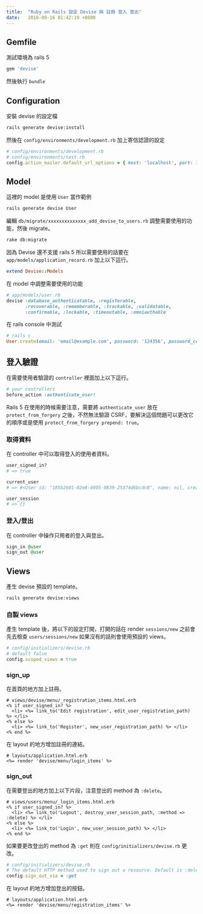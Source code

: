 ```yaml
---
title:  "Ruby on Rails 設定 Devise 與 註冊 登入 登出"
date:   2016-09-16 01:42:19 +0800
---
```


## Gemfile
測試環境為 rails 5

```ruby
gem 'devise'
```

然後執行 `bundle`

## Configuration
安裝 devise 的設定檔

```sh
rails generate devise:install
```

然後在 `config/environments/development.rb` 加上寄信認證的設定

```ruby
# config/environments/development.rb
# config/environments/test.rb
config.action_mailer.default_url_options = { host: 'localhost', port: 3000 }
```

<!--excerpt-->

## Model
這裡的 model 是使用 `User` 當作範例

```sh
rails generate devise User
```

編輯 `db/migrate/xxxxxxxxxxxxxx_add_devise_to_users.rb` 調整需要使用的功能，然後 migrate。

```sh
rake db:migrate
```

因為 Devise 還不支援 rails 5 所以需要使用的話要在 `app/models/application_record.rb` 加上以下這行。

```ruby
extend Devise::Models
```

在 model 中調整需要使用的功能

```ruby
# app/models/user.rb
devise :database_authenticatable, :registerable,
       :recoverable, :rememberable, :trackable, :validatable,
       :confirmable, :lockable, :timeoutable, :omniauthable
```

在 rails console 中測試

```ruby
# rails c
User.create(email: 'email@example.com', password: '124356', password_confirmation: '123456')
```

## 登入驗證

在需要使用者驗證的 `controller` 裡面加上以下這行。

```ruby
# your controllers
before_action :authenticate_user!
```

Rails 5 在使用的時候需要注意，需要將 `authenticate_user` 放在 `protect_from_forgery` 之後，不然無法驗證 CSRF，要解決這個問題可以更改它的順序或是使用 `protect_from_forgery prepend: true`。

### 取得資料
在 controller 中可以取得登入的使用者資料。

```ruby
user_signed_in?         
# => true

current_user
# => #<User id: "185b2601-02e8-4905-9839-25374d6bcdc8", name: nil, created_at: "2016-09-15 09:11:56", updated_at: "2016-09-15 09:15:09", email: "aaaa1379@gmail.com">

user_session
# => {}
```

### 登入/登出
在 controller 中操作只用者的登入與登出。

```ruby
sign_in @user
sign_out @user
```

## Views
產生 devise 預設的 template。

```sh
rails generate devise:views
```

### 自製 views
產生 template 後，將以下的設定打開，打開的話在 render `sessions/new` 之前會先去檢查 `users/sessions/new` 如果沒有的話則會使用預設的 views。

```ruby
# config/initializers/devise.rb
# default false
config.scoped_views = true
```

### sign_up
在首頁的地方加上註冊。

```erb
# views/devise/menu/_registration_items.html.erb
<% if user_signed_in? %>
  <li> <%= link_to('Edit registration', edit_user_registration_path) %> </li>
<% else %>
  <li> <%= link_to('Register', new_user_registration_path) %> </li>
<% end %>
```

在 layout 的地方增加註冊的連結。

```erb
# layouts/application.html.erb
<%= render 'devise/menu/login_items' %>
```

### sign_out
在需要登出的地方加上以下片段，注意登出的 method 為 `:delete`。

```erb
# views/users/menu/_login_items.html.erb
<% if user_signed_in? %>
  <li> <%= link_to('Logout', destroy_user_session_path, :method => :delete) %> </li>
<% else %>
  <li> <%= link_to('Login', new_user_session_path) %> </li>
<% end %>
```

如果要更改登出的 method 為 `:get` 則在 `config/initializers/devise.rb` 更改。

```ruby
# config/initializers/devise.rb
# The default HTTP method used to sign out a resource. Default is :delete.
config.sign_out_via = :get
```

在 layout 的地方增加登出的按鈕。

```erb
# layouts/application.html.erb
<%= render 'devise/menu/registration_items' %>
```
